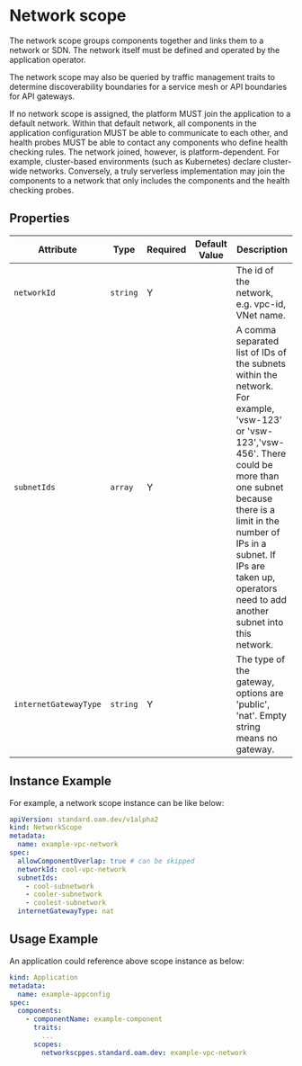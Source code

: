 # Network scope

The network scope groups components together and links them to a network or SDN. The network itself must be defined and operated by the application operator.

The network scope may also be queried by traffic management traits to determine discoverability boundaries for a service mesh or API boundaries for API gateways.

If no network scope is assigned, the platform MUST join the application to a default network. Within that default network, all components in the application configuration MUST be able to communicate to each other, and health probes MUST be able to contact any components who define health checking rules. The network joined, however, is platform-dependent. For example, cluster-based environments (such as Kubernetes) declare cluster-wide networks. Conversely, a truly serverless implementation may join the components to a network that only includes the components and the health checking probes.

## Properties

| Attribute | Type | Required | Default Value | Description |
|-----------|------|----------|---------------|-------------|
| `networkId` | `string` | Y | | The id of the network, e.g. vpc-id, VNet name. |
| `subnetIds` | `array` | Y | | A comma separated list of IDs of the subnets within the network. For example, 'vsw-123' or 'vsw-123','vsw-456'. There could be more than one subnet because there is a limit in the number of IPs in a subnet. If IPs are taken up, operators need to add another subnet into this network. |
| `internetGatewayType` | `string` | Y | | The type of the gateway, options are 'public', 'nat'. Empty string means no gateway. |

## Instance Example

For example, a network scope instance can be like below:

```yaml
apiVersion: standard.oam.dev/v1alpha2
kind: NetworkScope
metadata:
  name: example-vpc-network
spec:
  allowComponentOverlap: true # can be skipped
  networkId: cool-vpc-network
  subnetIds:
    - cool-subnetwork
    - cooler-subnetwork
    - coolest-subnetwork
  internetGatewayType: nat
```

## Usage Example

An application could reference above scope instance as below:

```yaml
kind: Application
metadata:
  name: example-appconfig
spec:
  components:
    - componentName: example-component
      traits:
        ...
      scopes:
        networkscppes.standard.oam.dev: example-vpc-network
```